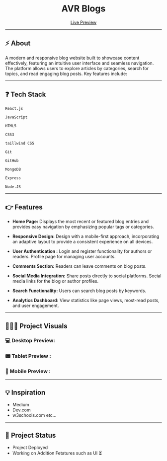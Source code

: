 <div align="center">
<h1>AVR Blogs</h1>
</div>


<div align="center">
  <a href="https://github.com/othneildrew/Best-README-Template">Live Preview</a>
</div>

<hr>

## ⚡  About
A modern and responsive blog website built to showcase content effectively, featuring an intuitive user interface and seamless navigation. The platform allows users to explore articles by categories, search for topics, and read engaging blog posts. Key features include:

<hr>

## ❓  Tech Stack
`React.js`

`JavaScript`

`HTML5`     

`CSS3`

`taillwind CSS`

`Git`

`GitHub`

`MongoDB`

`Express`

`Node.JS`

<hr>

## 👉 Features

- **Home Page:** Displays the most recent or featured blog entries and provides easy navigation by emphasizing popular tags or categories.

- **Responsive Design:** Design with a mobile-first approach, incorporating an adaptive layout to provide a consistent experience on all devices.

- **User Authentication :** Login and register functionality for authors or readers. Profile page for managing user accounts.

- **Comments Section:** Readers can leave comments on blog posts.

- **Social Media Integration:** Share posts directly to social platforms. Social media links for the blog or author profiles.

- **Search Functionality:** Users can search blog posts by keywords.

- **Analytics Dashboard:** View statistics like page views, most-read posts, and user engagement.

<hr>

## 🧑‍🤝‍🧑 Project Visuals

### 💻 Desktop Preview:
### 📟 Tablet Preview :
### 📱 Mobile Preview :


<hr>

## 💡 Inspiration

- Medium
- Dev.com
- w3schools.com    etc...


<hr>

## 🔧 Project Status
- Project Deployed
- Working on Addition Fetatures such as UI ⏳ 

